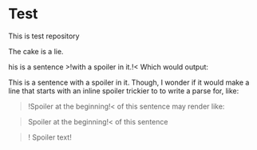 # Test
This is test repository

<spoiler>
The cake is a lie.
</spoiler>

his is a sentence >!with a spoiler in it.!<
Which would output:

This is a sentence <span class="spoiler">with a spoiler in it.</span>
Though, I wonder if it would make a line that starts with an inline spoiler trickier to to write a parse for, like:

>!Spoiler at the beginning!< of this sentence
may render like:

<blockquote class="spoiler">
  <p>Spoiler at the beginning!< of this sentence</p>
</blockquote>

>! Spoiler text!
